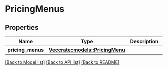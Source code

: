 # PricingMenus

## Properties

Name | Type | Description | Notes
------------ | ------------- | ------------- | -------------
**pricing_menus** | [**Vec<crate::models::PricingMenu>**](PricingMenu.md) |  | 

[[Back to Model list]](../README.md#documentation-for-models) [[Back to API list]](../README.md#documentation-for-api-endpoints) [[Back to README]](../README.md)



